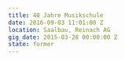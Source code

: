 ```yaml
---
title: 40 Jahre Musikschule
date: 2016-09-03 11:01:00 Z
location: Saalbau, Reinach AG
gig_date: 2015-03-28 00:00:00 Z
state: former
---
```


